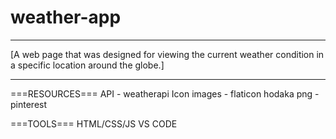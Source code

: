 # weather-app

-----------------------------------------------------------------------------------------------------------------

[A web page that was designed for viewing the current weather condition in a specific location around the globe.]

-----------------------------------------------------------------------------------------------------------------

===RESOURCES===
API - weatherapi
Icon images - flaticon
hodaka png - pinterest

===TOOLS===
HTML/CSS/JS
VS CODE
